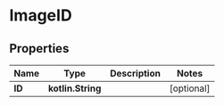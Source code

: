 
# ImageID

## Properties
Name | Type | Description | Notes
------------ | ------------- | ------------- | -------------
**ID** | **kotlin.String** |  |  [optional]



